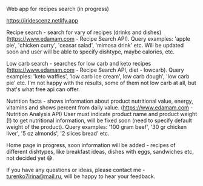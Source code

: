 Web app for recipes search (in progress)

https://iridescenz.netlify.app

Recipe search - search for vary of recipes (drinks and dishes) (https://www.edamam.com - Recipe Search API).
Query examples: 'apple pie', 'chicken curry', 'ceasar salad', 'mimosa drink' etc.
Will be updated soon and user will be able to specify dishtype, maybe calories, etc.

Low carb search - searches for low carb and keto recipes (https://www.edamam.com - Recipe Search API, diet - lowcarb).
Query examples: 'keto waffles', 'low carb ice cream', low carb dough', 'low carb pie' etc. 
I'm not happy with the results, some of them not low carb at all, but that's what free api can offer.

Nutrition facts - shows information about product nutritional value, energy, vitamins and shows percent from daily value. (https://www.edamam.com  - Nutrition Analysis API)
User must indicate product name and product weight (!) to get nutritional information, will be fixed soon (need to specify default weight of the product).
Query examples: '100 gram beef', '30 gr chicken liver', '5 oz almonds', '2 slices bread' etc.

Home page in progress, soon information will be added - recipes of different dishtypes, like breakfast ideas, dishes with eggs, sandwiches etc, not decided yet 😅.

If you have any questions or ideas, please contact me  - turenko7irina@mail.ru, will be happy to hear your feedback.